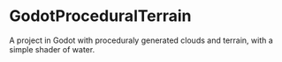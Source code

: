 # GodotProceduralTerrain
A project in Godot with proceduraly generated clouds and terrain, with a simple shader of water.
